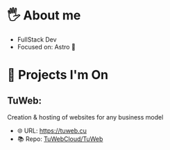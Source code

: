# 🖐 About me
- FullStack Dev
- Focused on: Astro 🚀
# 🌟 Projects I'm On
## TuWeb:
Creation & hosting of websites for any business model
- 🌐 URL: https://tuweb.cu
- 📚 Repo: [TuWebCloud/TuWeb](https://github.com/TuWebCloud/TuWeb-Main-Page)

